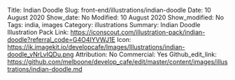 Title: Indian Doodle
Slug: front-end/illustrations/indian-doodle
Date: 10 August 2020
Show_date: No
Modified: 10 August 2020
Show_modified: No
Tags: india, images
Category: illustrations
Summary: Indian Doodle Illustration Pack
Link: https://iconscout.com/illustration-pack/indian-doodle?referral_code=G4O4IYVWJ1E
Icon: https://ik.imagekit.io/developcafe/Images/Illustrations/indian-doodle_vNrLvIQDu.png
Attribution: No
Commercial: Yes
Github_edit_link: https://github.com/melboone/develop_cafe/edit/master/content/images/illustrations/indian-doodle.md